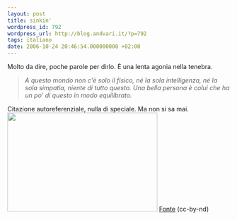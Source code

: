 ```yaml
---
layout: post
title: sinkin'
wordpress_id: 792
wordpress_url: http://blog.andvari.it/?p=792
tags: italiano
date: 2006-10-24 20:46:54.000000000 +02:00
---
```

Molto da dire, poche parole per dirlo. È una lenta agonia nella tenebra.
<blockquote><em>A questo mondo non c'è solo il fisico, né la sola intelligenza, né la sola simpatia, niente di tutto questo. Una bella persona è colui che ha un po' di questo in modo equilibrato.</em></blockquote>
Citazione autoreferenziale, nulla di speciale. Ma non si sa mai.

<img src="http://static.flickr.com/31/39333478_abeac18dc4_o.jpg" alt="" width="339" height="224" />
<a href="http://flickr.com/photos/shuttr/39333478/">Fonte</a> (cc-by-nd)
